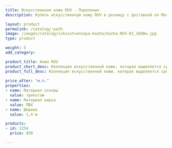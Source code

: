 ```yaml
---
title: Искусственная кожа RUV - Поролоныч
description: Купить искусственную кожу RUV в розницу с доставкой по Москве.

layout: product
permalink: /catalog/:path
image: /images/catalog/iskusstvennaya-kozha/kozha-RUV-01_1600w.jpg
type: product

weight: 5
add_category: 

product_title: Кожа RUV
product_short_desc: Коллекция искусственной кожи, которая выделяется среди других элегантным тиснением и естественными цветами.
product_full_desc: Коллекция искусственной кожи, которая выделяется среди других элегантным тиснением и естественными цветами.
        
price_after: "м.п."
properties:
- name: Материал основы
  value: трикотаж
- name: Материал верха
  value: ПВХ
- name: Ширина
  value: 1,4 м

products:
- id: 1254
  price: 850

---
```

